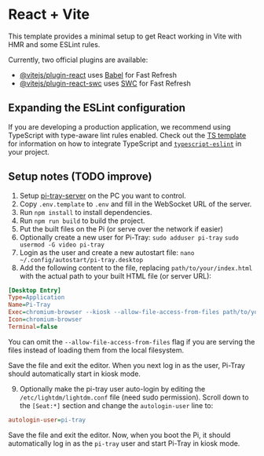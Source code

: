 # React + Vite

This template provides a minimal setup to get React working in Vite with HMR and some ESLint rules.

Currently, two official plugins are available:

- [@vitejs/plugin-react](https://github.com/vitejs/vite-plugin-react/blob/main/packages/plugin-react) uses [Babel](https://babeljs.io/) for Fast Refresh
- [@vitejs/plugin-react-swc](https://github.com/vitejs/vite-plugin-react/blob/main/packages/plugin-react-swc) uses [SWC](https://swc.rs/) for Fast Refresh

## Expanding the ESLint configuration

If you are developing a production application, we recommend using TypeScript with type-aware lint rules enabled. Check out the [TS template](https://github.com/vitejs/vite/tree/main/packages/create-vite/template-react-ts) for information on how to integrate TypeScript and [`typescript-eslint`](https://typescript-eslint.io) in your project.

## Setup notes (TODO improve)

1. Setup [pi-tray-server](https://github.com/obfuscatedgenerated/pi-tray-server) on the PC you want to control.
2. Copy `.env.template` to `.env` and fill in the WebSocket URL of the server.
3. Run `npm install` to install dependencies.
4. Run `npm run build` to build the project.
5. Put the built files on the Pi (or serve over the network if easier)
6. Optionally create a new user for Pi-Tray: `sudo adduser pi-tray` `sudo usermod -G video pi-tray`
7. Login as the user and create a new autostart file: `nano ~/.config/autostart/pi-tray.desktop`
8. Add the following content to the file, replacing `path/to/your/index.html` with the actual path to your built HTML file (or server URL):
```ini
[Desktop Entry]
Type=Application
Name=Pi-Tray
Exec=chromium-browser --kiosk --allow-file-access-from-files path/to/your/index.html
Icon=chromium-browser
Terminal=false
```
You can omit the `--allow-file-access-from-files` flag if you are serving the files instead of loading them from the local filesystem.

Save the file and exit the editor. When you next log in as the user, Pi-Tray should automatically start in kiosk mode.
 
9. Optionally make the pi-tray user auto-login by editing the `/etc/lightdm/lightdm.conf` file (need sudo permission). Scroll down to the `[Seat:*]` section and change the `autologin-user` line to:
```ini
autologin-user=pi-tray
```
Save the file and exit the editor. Now, when you boot the Pi, it should automatically log in as the `pi-tray` user and start Pi-Tray in kiosk mode.
